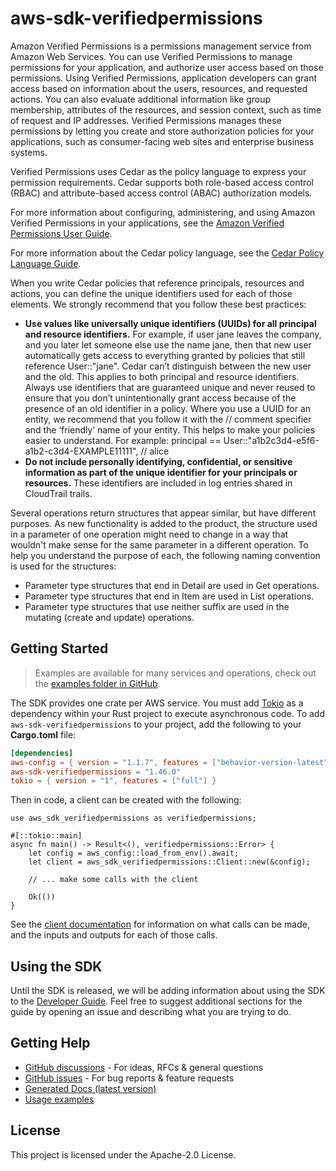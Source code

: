 # aws-sdk-verifiedpermissions

Amazon Verified Permissions is a permissions management service from Amazon Web Services. You can use Verified Permissions to manage permissions for your application, and authorize user access based on those permissions. Using Verified Permissions, application developers can grant access based on information about the users, resources, and requested actions. You can also evaluate additional information like group membership, attributes of the resources, and session context, such as time of request and IP addresses. Verified Permissions manages these permissions by letting you create and store authorization policies for your applications, such as consumer-facing web sites and enterprise business systems.

Verified Permissions uses Cedar as the policy language to express your permission requirements. Cedar supports both role-based access control (RBAC) and attribute-based access control (ABAC) authorization models.

For more information about configuring, administering, and using Amazon Verified Permissions in your applications, see the [Amazon Verified Permissions User Guide](https://docs.aws.amazon.com/verifiedpermissions/latest/userguide/).

For more information about the Cedar policy language, see the [Cedar Policy Language Guide](https://docs.cedarpolicy.com/).

When you write Cedar policies that reference principals, resources and actions, you can define the unique identifiers used for each of those elements. We strongly recommend that you follow these best practices:
   - __Use values like universally unique identifiers (UUIDs) for all principal and resource identifiers.__ For example, if user jane leaves the company, and you later let someone else use the name jane, then that new user automatically gets access to everything granted by policies that still reference User::"jane". Cedar can’t distinguish between the new user and the old. This applies to both principal and resource identifiers. Always use identifiers that are guaranteed unique and never reused to ensure that you don’t unintentionally grant access because of the presence of an old identifier in a policy. Where you use a UUID for an entity, we recommend that you follow it with the // comment specifier and the ‘friendly’ name of your entity. This helps to make your policies easier to understand. For example: principal == User::"a1b2c3d4-e5f6-a1b2-c3d4-EXAMPLE11111", // alice
  - __Do not include personally identifying, confidential, or sensitive information as part of the unique identifier for your principals or resources.__ These identifiers are included in log entries shared in CloudTrail trails.

Several operations return structures that appear similar, but have different purposes. As new functionality is added to the product, the structure used in a parameter of one operation might need to change in a way that wouldn't make sense for the same parameter in a different operation. To help you understand the purpose of each, the following naming convention is used for the structures:
  - Parameter type structures that end in Detail are used in Get operations.
  - Parameter type structures that end in Item are used in List operations.
  - Parameter type structures that use neither suffix are used in the mutating (create and update) operations.

## Getting Started

> Examples are available for many services and operations, check out the
> [examples folder in GitHub](https://github.com/awslabs/aws-sdk-rust/tree/main/examples).

The SDK provides one crate per AWS service. You must add [Tokio](https://crates.io/crates/tokio)
as a dependency within your Rust project to execute asynchronous code. To add `aws-sdk-verifiedpermissions` to
your project, add the following to your **Cargo.toml** file:

```toml
[dependencies]
aws-config = { version = "1.1.7", features = ["behavior-version-latest"] }
aws-sdk-verifiedpermissions = "1.46.0"
tokio = { version = "1", features = ["full"] }
```

Then in code, a client can be created with the following:

```rust,no_run
use aws_sdk_verifiedpermissions as verifiedpermissions;

#[::tokio::main]
async fn main() -> Result<(), verifiedpermissions::Error> {
    let config = aws_config::load_from_env().await;
    let client = aws_sdk_verifiedpermissions::Client::new(&config);

    // ... make some calls with the client

    Ok(())
}
```

See the [client documentation](https://docs.rs/aws-sdk-verifiedpermissions/latest/aws_sdk_verifiedpermissions/client/struct.Client.html)
for information on what calls can be made, and the inputs and outputs for each of those calls.

## Using the SDK

Until the SDK is released, we will be adding information about using the SDK to the
[Developer Guide](https://docs.aws.amazon.com/sdk-for-rust/latest/dg/welcome.html). Feel free to suggest
additional sections for the guide by opening an issue and describing what you are trying to do.

## Getting Help

* [GitHub discussions](https://github.com/awslabs/aws-sdk-rust/discussions) - For ideas, RFCs & general questions
* [GitHub issues](https://github.com/awslabs/aws-sdk-rust/issues/new/choose) - For bug reports & feature requests
* [Generated Docs (latest version)](https://awslabs.github.io/aws-sdk-rust/)
* [Usage examples](https://github.com/awslabs/aws-sdk-rust/tree/main/examples)

## License

This project is licensed under the Apache-2.0 License.

